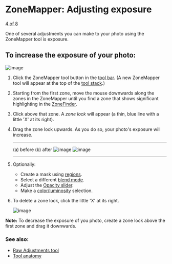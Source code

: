 ZoneMapper: Adjusting exposure
==============================

[4 of 8](Tool-ZoneMapper-Contrast.html)

One of several adjustments you can make to your photo using the
ZoneMapper tool is exposure.

To increase the exposure of your photo:
---------------------------------------

![image](images/Button-ZoneMapper.png)

1.  Click the ZoneMapper tool button in the [tool
    bar](Tools-Editing.html). (A new ZoneMapper tool will appear at the
    top of the [tool stack](Tool_Stack.html).)
2.  Starting from the first zone, move the mouse downwards along the
    zones in the ZoneMapper until you find a zone that shows significant
    highlighting in the [ZoneFinder](ZoneFinder.html).
3.  Click above that zone. A *zone lock* will appear (a thin, blue line
    with a little 'X' at its right).
4.  Drag the zone lock upwards. As you do so, your photo's exposure will
    increase.

      --------------------------------------------------------- -- --------------------------------------------------------
      (a) before                                                   (b) after
      ![image](images/Tool-ZoneMapper-Exposure-before-en.png)      ![image](images/Tool-ZoneMapper-Exposure-after-en.png)
      --------------------------------------------------------- -- --------------------------------------------------------

5.  Optionally:
    -   Create a mask using [regions](Regions.html).
    -   Select a different [blend mode](Blend_Modes.html).
    -   Adjust the [Opacity slider](Tool_Anatomy.html#Opacity).
    -   Make a [color/luminosity](Color_Luminosity_Selection.html)
        selection.

6.  To delete a zone lock, click the little 'X' at its right.

    ![image](images/Tool-ZoneMapper-X.png)

**Note:** To decrease the exposure of you photo, create a zone lock
above the first zone and drag it downwards.

### See also:

-   [Raw Adjustments tool](Tool-Raw_Adjustments.html)
-   [Tool anatomy](Tool_Anatomy.html)

